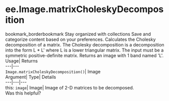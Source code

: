  
#  ee.Image.matrixCholeskyDecomposition 
bookmark_borderbookmark Stay organized with collections  Save and categorize content based on your preferences.
Calculates the Cholesky decomposition of a matrix. The Cholesky decomposition is a decomposition into the form L * L' where L is a lower triangular matrix. The input must be a symmetric positive-definite matrix. Returns an image with 1 band named 'L'. 
Usage| Returns  
---|---  
`Image.matrixCholeskyDecomposition()`| Image  
Argument| Type| Details  
---|---|---  
this: `image`| Image| Image of 2-D matrices to be decomposed.  
Was this helpful?
